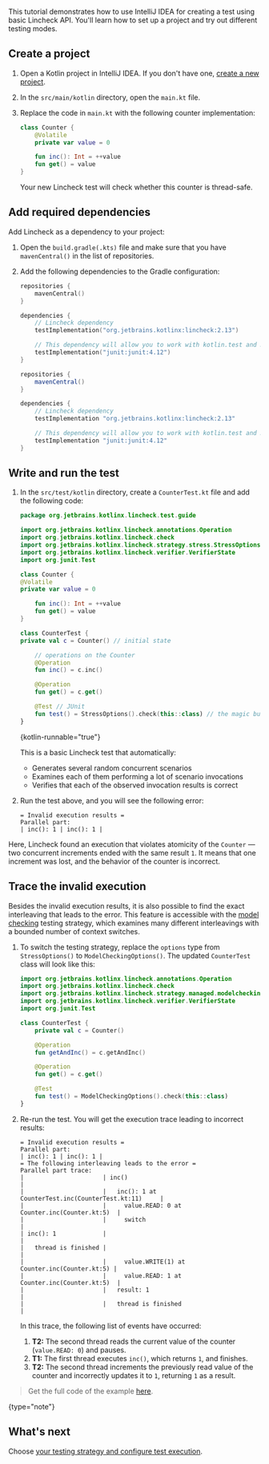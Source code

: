 [//]: # (title: Write your first test — tutorial)

This tutorial demonstrates how to use IntelliJ IDEA for creating a test using basic Lincheck API. You'll learn how to set
up a project and try out different testing modes.

## Create a project

1. Open a Kotlin project in IntelliJ IDEA. If you don't have one, [create a new project](https://kotlinlang.org/docs/jvm-get-started.html).

2. In the `src/main/kotlin` directory, open the `main.kt` file.

3. Replace the code in `main.kt` with the following counter implementation:

    ```kotlin
    class Counter {
        @Volatile
        private var value = 0
   
        fun inc(): Int = ++value
        fun get() = value
   }
    ```
   Your new Lincheck test will check whether this counter is thread-safe.

## Add required dependencies

Add Lincheck as a dependency to your project:

1. Open the `build.gradle(.kts)` file and make sure that you have `mavenCentral()` in the list of repositories.
2. Add the following dependencies to the Gradle configuration:

   <tabs group="build-script">
   <tab title="Kotlin" group-key="kotlin">
   
   ```kotlin
   repositories {
       mavenCentral()
   }
   
   dependencies {
       // Lincheck dependency
       testImplementation("org.jetbrains.kotlinx:lincheck:2.13")
   
       // This dependency will allow you to work with kotlin.test and JUnit:
       testImplementation("junit:junit:4.12")
   }
   ```
   
   </tab>
   <tab title="Groovy" group-key="groovy">
   
   ```groovy
   repositories {
       mavenCentral()
   }
   
   dependencies {
       // Lincheck dependency
       testImplementation "org.jetbrains.kotlinx:lincheck:2.13"
   
       // This dependency will allow you to work with kotlin.test and JUnit:
       testImplementation "junit:junit:4.12"
   }
   ```
   </tab>
   </tabs>

## Write and run the test

1. In the `src/test/kotlin` directory, create a `CounterTest.kt` file and add the following code:

   ```kotlin
   package org.jetbrains.kotlinx.lincheck.test.guide

   import org.jetbrains.kotlinx.lincheck.annotations.Operation
   import org.jetbrains.kotlinx.lincheck.check
   import org.jetbrains.kotlinx.lincheck.strategy.stress.StressOptions
   import org.jetbrains.kotlinx.lincheck.verifier.VerifierState
   import org.junit.Test
   
   class Counter {
   @Volatile
   private var value = 0
   
       fun inc(): Int = ++value
       fun get() = value
   }
   
   class CounterTest {
   private val c = Counter() // initial state
   
       // operations on the Counter
       @Operation
       fun inc() = c.inc()
   
       @Operation
       fun get() = c.get()
   
       @Test // JUnit
       fun test() = StressOptions().check(this::class) // the magic button
   }
   ```
   {kotlin-runnable="true"}

   This is a basic Lincheck test that automatically:

   * Generates several random concurrent scenarios
   * Examines each of them performing a lot of scenario invocations
   * Verifies that each of the observed invocation results is correct
   
2. Run the test above, and you will see the following error:

   ```text
   = Invalid execution results =
   Parallel part:
   | inc(): 1 | inc(): 1 |
   ```

Here, Lincheck found an execution that violates atomicity of the `Counter` — two concurrent increments ended
with the same result `1`. It means that one increment was lost, and the behavior of the counter is incorrect.

## Trace the invalid execution

Besides the invalid execution results, it is also possible to find the exact interleaving that leads to the error. This
feature is accessible with the [model checking](testing-strategies.md#model-checking) testing strategy, which examines many different interleavings with a bounded
number of context switches.

1. To switch the testing strategy, replace the `options` type from `StressOptions()` to `ModelCheckingOptions()`.
   The updated `CounterTest` class will look like this:

   ```kotlin
   import org.jetbrains.kotlinx.lincheck.annotations.Operation
   import org.jetbrains.kotlinx.lincheck.check
   import org.jetbrains.kotlinx.lincheck.strategy.managed.modelchecking.ModelCheckingOptions
   import org.jetbrains.kotlinx.lincheck.verifier.VerifierState
   import org.junit.Test
   
   class CounterTest {
       private val c = Counter()
   
       @Operation
       fun getAndInc() = c.getAndInc()
   
       @Operation
       fun get() = c.get()
   
       @Test
       fun test() = ModelCheckingOptions().check(this::class)
   }
   ```

2. Re-run the test. You will get the execution trace leading to incorrect results:

   ```text
   = Invalid execution results =
   Parallel part:
   | inc(): 1 | inc(): 1 |
   = The following interleaving leads to the error =
   Parallel part trace:
   |                      | inc()                                                 |
   |                      |   inc(): 1 at CounterTest.inc(CounterTest.kt:11)     |
   |                      |     value.READ: 0 at Counter.inc(Counter.kt:5)  |
   |                      |     switch                                            |
   | inc(): 1             |                                                       |
   |   thread is finished |                                                       |
   |                      |     value.WRITE(1) at Counter.inc(Counter.kt:5) |
   |                      |     value.READ: 1 at Counter.inc(Counter.kt:5)  |
   |                      |   result: 1                                           |
   |                      |   thread is finished                                  |
   ```

   In this trace, the following list of events have occurred:

   1. **T2:** The second thread reads the current value of the counter (`value.READ: 0`) and pauses.
   2. **T1:** The first thread executes `inc()`, which returns `1`, and finishes.  
   3. **T2:** The second thread increments the previously read value of the counter and incorrectly updates it to `1`,
  returning `1` as a result.

> Get the full code of the example [here](https://github.com/Kotlin/kotlinx-lincheck/blob/guide/src/jvm/test/org/jetbrains/kotlinx/lincheck/test/guide/CounterTest.kt).
>
{type="note"}

## What's next

Choose [your testing strategy and configure test execution](testing-strategies.md).